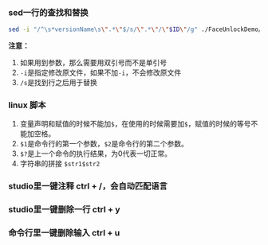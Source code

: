 ### sed一行的查找和替换

```sh
sed -i "/^\s*versionName\s\".*\"$/s/\".*\"/\"$ID\"/g" ./FaceUnlockDemo/build.gradle
```

**注意：**

1. 如果用到参数，那么需要用双引号而不是单引号
2. `-i`是指定修改原文件，如果不加`-i`，不会修改原文件
3. `/s`是找到行之后用于替换

### linux 脚本

1. 变量声明和赋值的时候不能加`$`，在使用的时候需要加`$`，赋值的时候的等号不能加空格。
2. `$1`是命令行的第一个参数，`$2`是命令行的第二个参数。
3. `$?`是上一个命令的执行结果，为0代表一切正常。
4. 字符串的拼接 `$str1$str2`

### studio里一键注释 ctrl + /，会自动匹配语言

### studio里一键删除一行 ctrl + y

### 命令行里一键删除输入 ctrl + u


